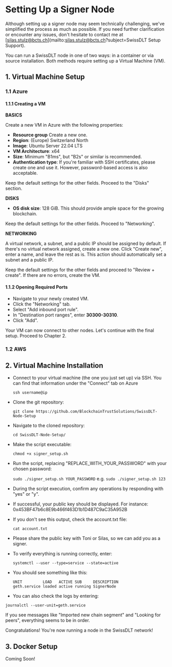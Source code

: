 # Setting Up a Signer Node

Although setting up a signer node may seem technically challenging, we've simplified the process as much as possible. If you need further clarification or encounter any issues, don't hesitate to contact me at [silas.stulz@bcts.ch](mailto:silas.stulz@bcts.ch?subject=SwissDLT Setup Support).

You can run a SwissDLT node in one of two ways: in a container or via source installation. Both methods require setting up a Virtual Machine (VM).

## 1. Virtual Machine Setup

### 1.1 Azure

#### 1.1.1 Creating a VM

**BASICS**

Create a new VM in Azure with the following properties:

- **Resource group** Create a new one.
- **Region**: (Europe) Switzerland North
- **Image**: Ubuntu Server 22.04 LTS
- **VM Architecture**: x64
- **Size**: Minimum "B1ms", but "B2s" or similar is recommended.
- **Authentication type**: If you're familiar with SSH certificates, please create one and use it. However, password-based access is also acceptable.

Keep the default settings for the other fields. Proceed to the "Disks" section.

**DISKS**

- **OS disk size**: 128 GiB. This should provide ample space for the growing blockchain.

Keep the default settings for the other fields. Proceed to "Networking".

**NETWORKING**

A virtual network, a subnet, and a public IP should be assigned by default. If there's no virtual network assigned, create a new one. Click "Create new", enter a name, and leave the rest as is. This action should automatically set a subnet and a public IP.

Keep the default settings for the other fields and proceed to "Review + create". If there are no errors, create the VM.

#### 1.1.2 Opening Required Ports

- Navigate to your newly created VM.
- Click the "Networking" tab.
- Select "Add inbound port rule".
- In "Destination port ranges", enter **30300-30310**.
- Click "Add".

Your VM can now connect to other nodes. Let's continue with the final setup. Proceed to Chapter 2.

### 1.2 AWS

## 2. Virtual Machine Installation

- Connect to your virtual machine (the one you just set up) via SSH. You can find that information under the "Connect" tab on Azure

  ```ssh username@ip``` 


- Clone the git repository:

  ```git clone https://github.com/BlockchainTrustSolutions/SwissDLT-Node-Setup```


- Navigate to the cloned repository:

  ```cd SwissDLT-Node-Setup/```


- Make the script executable:

  ```chmod +x signer_setup.sh```


- Run the script, replacing "REPLACE_WITH_YOUR_PASSWORD" with your chosen password:

  ```sudo ./signer_setup.sh YOUR_PASSWORD``` e.g. ```sudo ./signer_setup.sh 123```


- During the script execution, confirm any operations by responding with "yes" or "y".


- If successful, your public key should be displayed. For instance: 0x453BF47b6c8E9b466f463D1b1D487C9aC35A952B


- If you don't see this output, check the account.txt file:

  ```cat account.txt```


- Please share the public key with Toni or Silas, so we can add you as a signer.


- To verify everything is running correctly, enter:

  ```systemctl --user --type=service --state=active```


- You should see something like this:<br>
  ``` 
  UNIT         LOAD   ACTIVE SUB     DESCRIPTION
  geth.service loaded active running SignerNode
  ```

- You can also check the logs by entering:

```journalctl --user-unit=geth.service```

If you see messages like "Imported new chain segment" and "Looking for peers", everything seems to be in order.

Congratulations! You're now running a node in the SwissDLT network!

## 3. Docker Setup

Coming Soon!